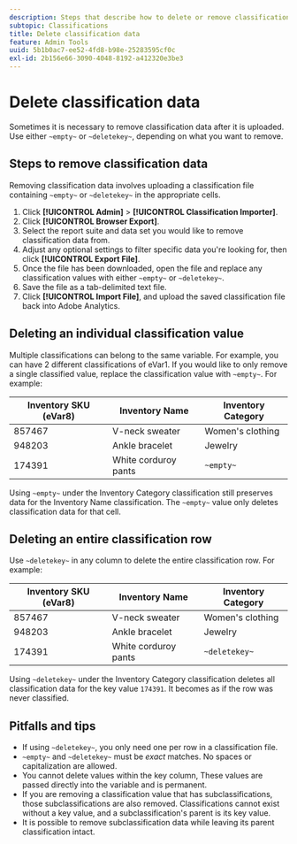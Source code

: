 ```yaml
---
description: Steps that describe how to delete or remove classification data.
subtopic: Classifications
title: Delete classification data
feature: Admin Tools
uuid: 5b1b0ac7-ee52-4fd8-b98e-25283595cf0c
exl-id: 2b156e66-3090-4048-8192-a412320e3be3
---
```

# Delete classification data

Sometimes it is necessary to remove classification data after it is uploaded. Use either `~empty~` or `~deletekey~`, depending on what you want to remove.

## Steps to remove classification data

Removing classification data involves uploading a classification file containing `~empty~` or `~deletekey~` in the appropriate cells.

1. Click **[!UICONTROL Admin]** > **[!UICONTROL Classification Importer]**.
1. Click **[!UICONTROL Browser Export]**.
1. Select the report suite and data set you would like to remove classification data from.
1. Adjust any optional settings to filter specific data you're looking for, then click **[!UICONTROL Export File]**.
1. Once the file has been downloaded, open the file and replace any classification values with either `~empty~` or `~deletekey~`.
1. Save the file as a tab-delimited text file.
1. Click **[!UICONTROL Import File]**, and upload the saved classification file back into Adobe Analytics.

## Deleting an individual classification value

Multiple classifications can belong to the same variable. For example, you can have 2 different classifications of eVar1. If you would like to only remove a single classified value, replace the classification value with `~empty~`. For example:

| Inventory SKU (eVar8) | Inventory Name | Inventory Category |
| --- | --- | --- |
| 857467 | V-neck sweater | Women's clothing |
| 948203 | Ankle bracelet | Jewelry |
| 174391 | White corduroy pants | `~empty~` |

Using `~empty~` under the Inventory Category classification still preserves data for the Inventory Name classification. The `~empty~` value only deletes classification data for that cell.

## Deleting an entire classification row

Use `~deletekey~` in any column to delete the entire classification row. For example:

| Inventory SKU (eVar8) | Inventory Name | Inventory Category |
| --- | --- | --- |
| 857467 | V-neck sweater | Women's clothing |
| 948203 | Ankle bracelet | Jewelry |
| 174391 | White corduroy pants | `~deletekey~` |

Using `~deletekey~` under the Inventory Category classification deletes all classification data for the key value `174391`. It becomes as if the row was never classified.

## Pitfalls and tips

* If using `~deletekey~`, you only need one per row in a classification file.
* `~empty~` and `~deletekey~` must be *exact* matches. No spaces or capitalization are allowed.
* You cannot delete values within the key column, These values are passed directly into the variable and is permanent.
* If you are removing a classification value that has subclassifications, those subclassifications are also removed. Classifications cannot exist without a key value, and a subclassification's parent is its key value.
* It is possible to remove subclassification data while leaving its parent classification intact.
